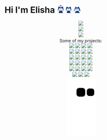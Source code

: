 # Hi I'm Elisha [<img width=25px src="cat1.gif"><img width=27.5px src="cat2.gif"><img width=30px src="cat3.gif">](#)
<p align="center">
<a href=#><img src="https://stats4github.vercel.app/api?username=donno2048&include_all_commits=true"><br/>
<img src="https://stats4github.vercel.app/api/top-langs/?username=donno2048&langs_count=11&hide=html&layout=compact&exclude_repo=Viruses,terminal,Joker,Rosehip-android"><br/>
<!--
   - HTML isn't a programming language
   - Viruses:
      There is a folder I did not write anything in
   - terminal:
      Mostly a clone of Microsoft Terminal
   - Joker:
      Auto generated files
   - Rosehip-android:
      Auto generated files
 -->
<img src="https://github-profile-trophy.vercel.app/?username=donno2048&title=Issues,Repositories,MultiLanguage,Pulls&column=4"><br/></a>
<h>Some of my projects:</h><br/>
<a href="https://github.com/donno2048/polyglots"><img src="https://github-readme-stats.vercel.app/api/pin/?username=donno2048&repo=polyglots" width="200"/></a>
<a href="https://github.com/donno2048/termrec"><img src="https://github-readme-stats.vercel.app/api/pin/?username=donno2048&repo=termrec" width="200"/></a>
<a href="https://github.com/donno2048/im2ascii"><img src="https://github-readme-stats.vercel.app/api/pin/?username=donno2048&repo=im2ascii" width="200"/></a>
<a href="https://github.com/donno2048/mp42uni"><img src="https://github-readme-stats.vercel.app/api/pin/?username=donno2048&repo=mp42uni" width="200"/></a>
<br/>
<a href="https://github.com/donno2048/DDos"><img src="https://github-readme-stats.vercel.app/api/pin/?username=donno2048&repo=DDos" width="200"/></a>
<a href="https://github.com/donno2048/pygoto"><img src="https://github-readme-stats.vercel.app/api/pin/?username=donno2048&repo=pygoto" width="200"/></a>
<a href="https://github.com/donno2048/win95"><img src="https://github-readme-stats.vercel.app/api/pin/?username=donno2048&repo=win95" width="200"/></a>
<a href="https://github.com/donno2048/Superformula"><img src="https://github-readme-stats.vercel.app/api/pin/?username=donno2048&repo=Superformula" width="200"/></a>
<br/>
<a href="https://github.com/donno2048/restricted-functions"><img src="https://github-readme-stats.vercel.app/api/pin/?username=donno2048&repo=restricted-functions" width="200"/></a>
<a href="https://github.com/donno2048/Rosehip"><img src="https://github-readme-stats.vercel.app/api/pin/?username=donno2048&repo=Rosehip" width="200"/></a>
<a href="https://github.com/donno2048/CITUR-L"><img src="https://github-readme-stats.vercel.app/api/pin/?username=donno2048&repo=CITUR-L" width="200"/></a>
<a href="https://github.com/donno2048/gitback"><img src="https://github-readme-stats.vercel.app/api/pin/?username=donno2048&repo=gitback" width="200"/></a>
<br/>
<a href="https://github.com/donno2048/snake"><img src="https://github-readme-stats.vercel.app/api/pin/?username=donno2048&repo=snake" width="200"/></a>
<a href="https://github.com/donno2048/pyas"><img src="https://github-readme-stats.vercel.app/api/pin/?username=donno2048&repo=pyas" width="200"/></a>
<a href="https://github.com/donno2048/Classifier"><img src="https://github-readme-stats.vercel.app/api/pin/?username=donno2048&repo=Classifier" width="200"/></a>
<a href="https://github.com/donno2048/pydf"><img src="https://github-readme-stats.vercel.app/api/pin/?username=donno2048&repo=pydf" width="200"/></a>
<br/>
<a href="https://github.com/donno2048/running-cat"><img src="https://github-readme-stats.vercel.app/api/pin/?username=donno2048&repo=running-cat" width="200"/></a>
<a href="https://github.com/donno2048/stepng"><img src="https://github-readme-stats.vercel.app/api/pin/?username=donno2048&repo=stepng" width="200"/></a>
<a href="https://github.com/donno2048/yt2mp4"><img src="https://github-readme-stats.vercel.app/api/pin/?username=donno2048&repo=yt2mp4" width="200"/></a>
<a href="https://github.com/donno2048/win95.exe"><img src="https://github-readme-stats.vercel.app/api/pin/?username=donno2048&repo=win95.exe" width="200"/></a>
<br/>
<a href="https://github.com/donno2048/spaceship"><img src="https://github-readme-stats.vercel.app/api/pin/?username=donno2048&repo=spaceship" width="200"/></a>
<a href="https://github.com/donno2048/zipbomb"><img src="https://github-readme-stats.vercel.app/api/pin/?username=donno2048&repo=zipbomb" width="200"/></a>
<a href="https://github.com/donno2048/czipbomb"><img src="https://github-readme-stats.vercel.app/api/pin/?username=donno2048&repo=czipbomb" width="200"/></a>
<br/>
<a href=#><img src="https://raw.githubusercontent.com/donno2048/donno2048/dist/snake.svg"></a>
</p>

[//]: # (github-stats-eight instead of github-readme-stats for m sign)
